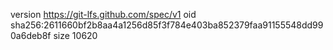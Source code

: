version https://git-lfs.github.com/spec/v1
oid sha256:2611660bf2b8aa4a1256d85f3f784e403ba852379faa91155548dd990a6deb8f
size 10620
